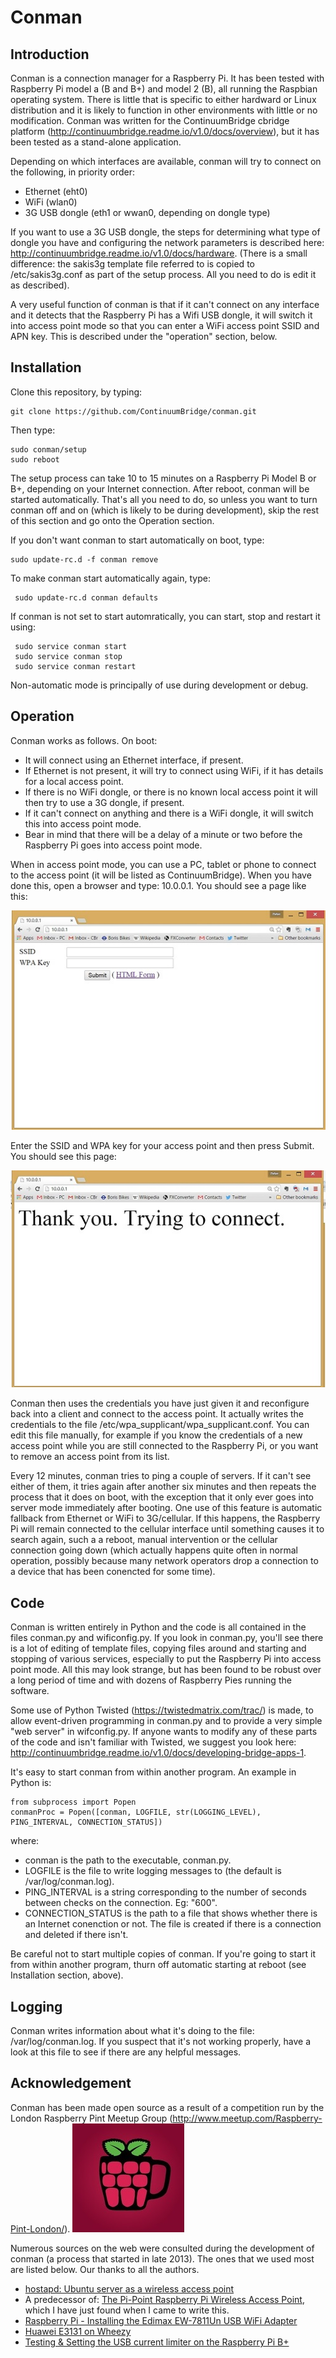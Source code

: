 # Conman

Introduction
------------
Conman is a connection manager for a Raspberry Pi. It has been tested with Raspberry Pi model a (B and B+) and model 2 (B), all running the Raspbian operating system. There is little that is specific to either hardward or Linux distribution and it is likely to function in other environments with little or no modification. Conman was written for the ContinuumBridge cbridge platform (http://continuumbridge.readme.io/v1.0/docs/overview), but it has been tested as a stand-alone application.

Depending on which interfaces are available, conman will try to connect on the following, in priority order:

* Ethernet (eht0)
* WiFi (wlan0)
* 3G USB dongle (eth1 or wwan0, depending on dongle type)
 
If you want to use a 3G USB dongle, the steps for determining what type of dongle you have and configuring the network parameters is described here: http://continuumbridge.readme.io/v1.0/docs/hardware. (There is a small difference: the sakis3g template file referred to is copied to /etc/sakis3g.conf as part of the setup process. All you need to do is edit it as described). 

A very useful function of conman is that if it can't connect on any interface and it detects that the Raspberry Pi has a Wifi USB dongle, it will switch it into access point mode so that you can enter a WiFi access point SSID and APN key. This is described under the "operation" section, below.

Installation
------------
Clone this repository, by typing:

    git clone https://github.com/ContinuumBridge/conman.git

Then type: 

    sudo conman/setup
    sudo reboot

The setup process can take 10 to 15 minutes on a Raspberry Pi Model B or B+, depending on your Internet connection. After reboot, conman will be started automatically. That's all you need to do, so unless you want to turn conman off and on (which is likely to be during development), skip the rest of this section and go onto the Operation section.

If you don't want conman to start automatically on boot, type:

    sudo update-rc.d -f conman remove

To make conman start automatically again, type:

     sudo update-rc.d conman defaults
 
If conman is not set to start automratically, you can start, stop and restart it using:
 
     sudo service conman start
     sudo service conman stop
     sudo service conman restart
 
Non-automatic mode is principally of use during development or debug.

Operation
---------
Conman works as follows. On boot:
 
 * It will connect using an Ethernet interface, if present.
 * If Ethernet is not present, it will try to connect using WiFi, if it has details for a local access point.
 * If there is no WiFi dongle, or there is no known local access point it will then try to use a 3G dongle, if present.
 * If it can't connect on anything and there is a WiFi dongle, it will switch this into access point mode.
 * Bear in mind that there will be a delay of a minute or two before the Raspberry Pi goes into access point mode.
 
When in access point mode, you can use a PC, tablet or phone to connect to the access point (it will be listed as ContinuumBridge). When you have done this, open a browser and type: 10.0.0.1. You should see a page like this:

![conman ssid page](https://github.com/ContinuumBridge/conman/blob/master/conman_ssid.jpg)

Enter the SSID and WPA key for your access point and then press Submit. You should see this page:

![conman thanks page](https://github.com/ContinuumBridge/conman/blob/master/conman_thanks.jpg)

Conman then uses the credentials you have just given it and reconfigure back into a client and connect to the access point. It actually writes the credentials to the file /etc/wpa_supplicant/wpa_supplicant.conf. You can edit this file manually, for example if you know the credentials of a new access point while you are still connected to the Raspberry Pi, or you want to remove an access point from its list. 

Every 12 minutes, conman tries to ping a couple of servers. If it can't see either of them, it tries again after another six minutes and then repeats the process that it does on boot, with the exception that it only ever goes into server mode immediately after booting. One use of this feature is automatic fallback from Ethernet or WiFi to 3G/cellular. If this happens, the Raspberry Pi will remain connected to the cellular interface until something causes it to search again, such a a reboot, manual intervention or the cellular connection going down (which actually happens quite often in normal operation, possibly because many network operators drop a connection to a device that has been conencted for some time).

Code
----
Conman is written entirely in Python and the code is all contained in the files conman.py and wificonfig.py. If you look in conman.py, you'll see there is a lot of editing of template files, copying files around and starting and stopping of various services, especially to put the Raspberry Pi into access point mode. All this may look strange, but has been found to be robust over a long period of time and with dozens of Raspberry Pies running the software. 

Some use of Python Twisted (https://twistedmatrix.com/trac/) is made, to allow event-driven programming in conman.py and to provide a very simple "web server" in wifconfig.py. If anyone wants to modify any of these parts of the code and isn't familiar with Twisted, we suggest you look here: http://continuumbridge.readme.io/v1.0/docs/developing-bridge-apps-1.

It's easy to start conman from within another program. An example in Python is:

    from subprocess import Popen
    conmanProc = Popen([conman, LOGFILE, str(LOGGING_LEVEL), PING_INTERVAL, CONNECTION_STATUS])

where:
* conman is the path to the executable, conman.py.
* LOGFILE is the file to write logging messages to (the default is /var/log/conman.log).
* PING_INTERVAL is a string corresponding to the number of seconds between checks on the connection. Eg: "600".
* CONNECTION_STATUS is the path to a file that shows whether there is an Internet conenction or not. The file is created if there is a connection and deleted if there isn't.

Be careful not to start multiple copies of conman. If you're going to start it from within another program, thurn off automatic starting at reboot (see Installation section, above).

Logging
-------
Conman writes information about what it's doing to the file: /var/log/conman.log. If you suspect that it's not working properly, have a look at this file to see if there are any helpful messages.

Acknowledgement
---------------
Conman has been made open source as a result of a competition run by the London Raspberry Pint Meetup Group (http://www.meetup.com/Raspberry-Pint-London/). 
![conman thanks page](https://github.com/ContinuumBridge/conman/blob/master/Raspberry_Pint.jpg)

Numerous sources on the web were consulted during the development of conman (a process that started in late 2013). The ones that we used most are listed below. Our thanks to all the authors.

* [hostapd: Ubuntu server as a wireless access point](http://www.danbishop.org/2011/12/11/using-hostapd-to-add-wireless-access-point-capabilities-to-an-ubuntu-server/)
* A predecessor of: [The Pi-Point Raspberry Pi Wireless Access Point](http://www.pi-point.co.uk/), which I have just found when I came to write this.
* [Raspberry Pi - Installing the Edimax EW-7811Un USB WiFi Adapter](http://www.savagehomeautomation.com/projects/raspberry-pi-installing-the-edimax-ew-7811un-usb-wifi-adapte.html#.UOdb5XYgik0)
* [Huawei E3131 on Wheezy](http://www.raspberrypi.org/forums/viewtopic.php?t=18996)
* [Testing & Setting the USB current limiter on the Raspberry Pi B+](https://projects.drogon.net/testing-setting-the-usb-current-limiter-on-the-raspberry-pi-b/)
